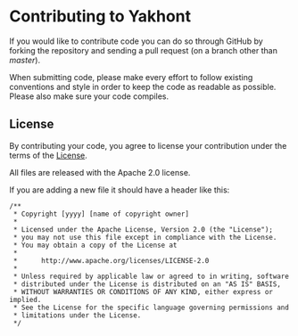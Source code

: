 # Contributing to Yakhont

If you would like to contribute code you can do so through GitHub by forking the repository and sending
a pull request (on a branch other than _master_).

When submitting code, please make every effort to follow existing conventions and style in order to keep
the code as readable as possible. Please also make sure your code compiles.

## License

By contributing your code, you agree to license your contribution under the terms of the [License](LICENSE).

All files are released with the Apache 2.0 license.

If you are adding a new file it should have a header like this:

```
/**
 * Copyright [yyyy] [name of copyright owner]
 * 
 * Licensed under the Apache License, Version 2.0 (the "License");
 * you may not use this file except in compliance with the License.
 * You may obtain a copy of the License at
 *
 *      http://www.apache.org/licenses/LICENSE-2.0
 *
 * Unless required by applicable law or agreed to in writing, software
 * distributed under the License is distributed on an "AS IS" BASIS,
 * WITHOUT WARRANTIES OR CONDITIONS OF ANY KIND, either express or implied.
 * See the License for the specific language governing permissions and
 * limitations under the License.
 */
```
